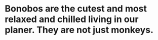 # Bonobos are the cutest and most relaxed and chilled living in our planer. They are not just monkeys. 
